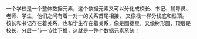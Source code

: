 一个学校是一个整体数据元素，这个数据元素又可以分化成校长、书记、辅导员、老师、学生，他们之间有着一对一的关系首尾相接， 又像栈一样分栈底和栈顶。校长和书记存在着关系，也和学生存在着关系，像是图捷星，又像树形图，顶层是校长，分层一节一节往下推，这就是一整个数据元素系统！